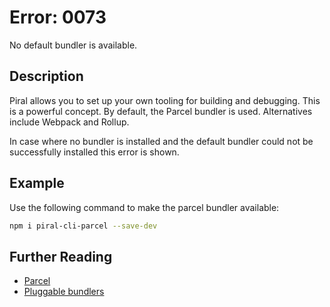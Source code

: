 # Error: 0073

No default bundler is available.

## Description

Piral allows you to set up your own tooling for building and debugging. This
is a powerful concept. By default, the Parcel bundler is used. Alternatives
include Webpack and Rollup.

In case where no bundler is installed and the default bundler could not be
successfully installed this error is shown.

## Example

Use the following command to make the parcel bundler available:

```sh
npm i piral-cli-parcel --save-dev
```

## Further Reading

- [Parcel](https://parceljs.org)
- [Pluggable bundlers](https://docs.piral.io/reference/documentation/bundlers)
